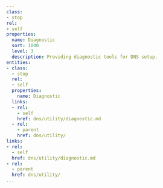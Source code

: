 ```yaml
---
class:
- stop
rel:
- self
properties:
  name: Diagnostic
  sort: 1000
  level: 3
  description: Providing diagnostic tools for DNS setup.
entities:
- class:
  - stop
  rel:
  - self
  properties:
    name: Diagnostic
  links:
  - rel:
    - self
    href: dns/utility/diagnostic.md
  - rel:
    - parent
    href: dns/utility/
links:
- rel:
  - self
  href: dns/utility/diagnostic.md
- rel:
  - parent
  href: dns/utility/
...
```

